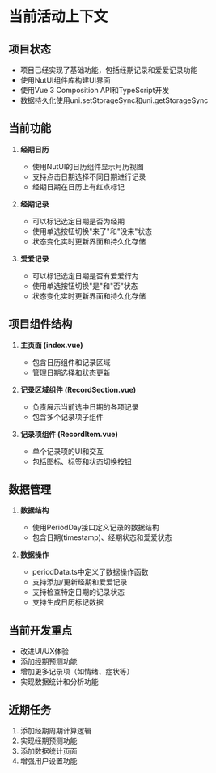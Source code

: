 # 当前活动上下文

## 项目状态
- 项目已经实现了基础功能，包括经期记录和爱爱记录功能
- 使用NutUI组件库构建UI界面
- 使用Vue 3 Composition API和TypeScript开发
- 数据持久化使用uni.setStorageSync和uni.getStorageSync

## 当前功能
1. **经期日历**
   - 使用NutUI的日历组件显示月历视图
   - 支持点击日期选择不同日期进行记录
   - 经期日期在日历上有红点标记

2. **经期记录**
   - 可以标记选定日期是否为经期
   - 使用单选按钮切换"来了"和"没来"状态
   - 状态变化实时更新界面和持久化存储

3. **爱爱记录**
   - 可以标记选定日期是否有爱爱行为
   - 使用单选按钮切换"是"和"否"状态
   - 状态变化实时更新界面和持久化存储

## 项目组件结构
1. **主页面 (index.vue)**
   - 包含日历组件和记录区域
   - 管理日期选择和状态更新

2. **记录区域组件 (RecordSection.vue)**
   - 负责展示当前选中日期的各项记录
   - 包含多个记录项子组件

3. **记录项组件 (RecordItem.vue)**
   - 单个记录项的UI和交互
   - 包括图标、标签和状态切换按钮

## 数据管理
1. **数据结构**
   - 使用PeriodDay接口定义记录的数据结构
   - 包含日期(timestamp)、经期状态和爱爱状态

2. **数据操作**
   - periodData.ts中定义了数据操作函数
   - 支持添加/更新经期和爱爱记录
   - 支持检查特定日期的记录状态
   - 支持生成日历标记数据

## 当前开发重点
- 改进UI/UX体验
- 添加经期预测功能
- 增加更多记录项（如情绪、症状等）
- 实现数据统计和分析功能

## 近期任务
1. 添加经期周期计算逻辑
2. 实现经期预测功能
3. 添加数据统计页面
4. 增强用户设置功能 